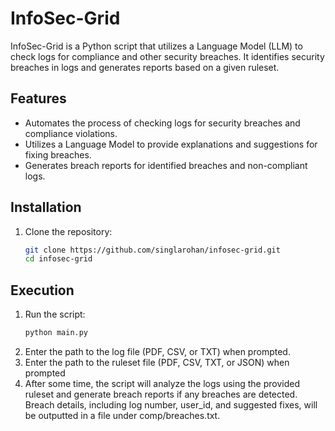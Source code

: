 # InfoSec-Grid

InfoSec-Grid is a Python script that utilizes a Language Model (LLM) to check logs for compliance and other security breaches. It identifies security breaches in logs and generates reports based on a given ruleset.

## Features

- Automates the process of checking logs for security breaches and compliance violations.
- Utilizes a Language Model to provide explanations and suggestions for fixing breaches.
- Generates breach reports for identified breaches and non-compliant logs.

## Installation

1. Clone the repository:
   ```sh
   git clone https://github.com/singlarohan/infosec-grid.git
   cd infosec-grid
## Execution

1. Run the script:
    ```sh
    python main.py

2. Enter the path to the log file (PDF, CSV, or TXT) when prompted.
3. Enter the path to the ruleset file (PDF, CSV, TXT, or JSON) when prompted
4. After some time, the script will analyze the logs using the provided ruleset and generate breach reports if any breaches are detected. Breach details, including log number, user_id, and suggested fixes, will be outputted in a file under comp/breaches.txt.
